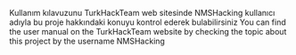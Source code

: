 Kullanım kılavuzunu TurkHackTeam web sitesinde NMSHacking kullanıcı adıyla bu proje hakkındaki konuyu kontrol ederek bulabilirsiniz
You can find the user manual on the TurkHackTeam website by checking the topic about this project by the username NMSHacking
